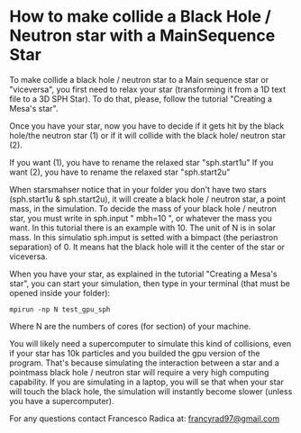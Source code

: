 # How to make collide a Black Hole / Neutron star with a MainSequence Star

To make collide a black hole / neutron star to a Main sequence star or "viceversa", you first need to relax your star (transforming it from a 1D text file to a 3D SPH Star). To do that, please, follow the tutorial "Creating a Mesa's star".

Once you have your star, now you have to decide if it gets hit by the black hole/the neutron star (1) or if it will collide with the black hole/ neutron star (2).

If you want (1), you have to rename the relaxed star "sph.start1u" If you want (2), you have to rename the relaxed star "sph.start2u"

When starsmahser notice that in your folder you don't have two stars (sph.start1u & sph.start2u), it will create a black hole / neutron star, a point mass, in the simulation. To decide the mass of your black hole / neutron star, you must write in sph.input " mbh=10 ", or whatever the mass you want. In this tutorial there is an example with 10. The unit of N is in solar mass. In this simulatio sph.imput is setted with a bimpact (the periastron separation) of 0. It means hat the black hole will it the center of the star or viceversa.

When you have your star, as explained in the tutorial "Creating a Mesa's star", you can start your simulation, then type in your terminal (that must be opened inside your folder):

```
mpirun -np N test_gpu_sph
```

Where N are the numbers of cores (for section) of your machine.

You will likely need a supercomputer to simulate this kind of collisions, even if your star has 10k particles and you builded the gpu version of the program. That's because simulating the interaction between a star and a pointmass black hole / neutron star will require a very high computing capability. If you are simulating in a laptop, you will se that when your star will touch the black hole, the simulation will instantly become slower (unless you have a supercomputer).

For any questions contact Francesco Radica at:  francyrad97@gmail.com

